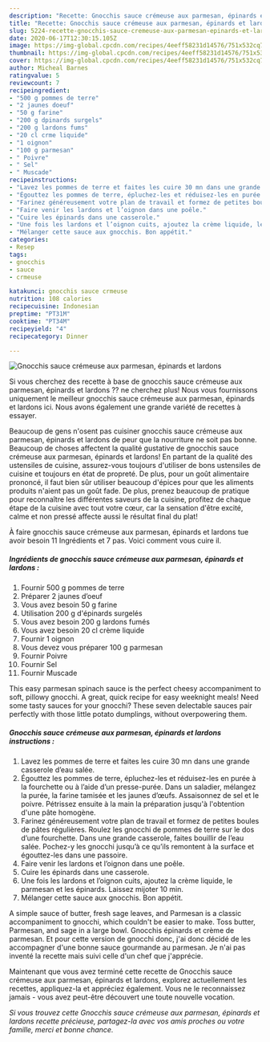 ```yaml
---
description: "Recette: Gnocchis sauce crémeuse aux parmesan, épinards et lardons"
title: "Recette: Gnocchis sauce crémeuse aux parmesan, épinards et lardons"
slug: 5224-recette-gnocchis-sauce-cremeuse-aux-parmesan-epinards-et-lardons
date: 2020-06-17T12:30:15.105Z
image: https://img-global.cpcdn.com/recipes/4eeff58231d14576/751x532cq70/gnocchis-sauce-cremeuse-aux-parmesan-epinards-et-lardons-photo-principale-de-la-recette.jpg
thumbnail: https://img-global.cpcdn.com/recipes/4eeff58231d14576/751x532cq70/gnocchis-sauce-cremeuse-aux-parmesan-epinards-et-lardons-photo-principale-de-la-recette.jpg
cover: https://img-global.cpcdn.com/recipes/4eeff58231d14576/751x532cq70/gnocchis-sauce-cremeuse-aux-parmesan-epinards-et-lardons-photo-principale-de-la-recette.jpg
author: Micheal Barnes
ratingvalue: 5
reviewcount: 7
recipeingredient:
- "500 g pommes de terre"
- "2 jaunes doeuf"
- "50 g farine"
- "200 g dpinards surgels"
- "200 g lardons fums"
- "20 cl crme liquide"
- "1 oignon"
- "100 g parmesan"
- " Poivre"
- " Sel"
- " Muscade"
recipeinstructions:
- "Lavez les pommes de terre et faites les cuire 30 mn dans une grande casserole d’eau salée."
- "Égouttez les pommes de terre, épluchez-les et réduisez-les en purée à la fourchette ou à l’aide d’un presse-purée. Dans un saladier, mélangez la purée, la farine tamisée et les jaunes d’œufs. Assaisonnez de sel et le poivre. Pétrissez ensuite à la main la préparation jusqu&#39;à l&#39;obtention d&#39;une pâte homogène."
- "Farinez généreusement votre plan de travail et formez de petites boules de pâtes régulières. Roulez les gnocchi de pommes de terre sur le dos d’une fourchette. Dans une grande casserole, faites bouillir de l’eau salée. Pochez-y les gnocchi jusqu’à ce qu’ils remontent à la surface et égouttez-les dans une passoire."
- "Faire venir les lardons et l’oignon dans une poêle."
- "Cuire les épinards dans une casserole."
- "Une fois les lardons et l’oignon cuits, ajoutez la crème liquide, le parmesan et les épinards. Laissez mijoter 10 min."
- "Mélanger cette sauce aux gnocchis. Bon appétit."
categories:
- Resep
tags:
- gnocchis
- sauce
- crmeuse

katakunci: gnocchis sauce crmeuse 
nutrition: 108 calories
recipecuisine: Indonesian
preptime: "PT31M"
cooktime: "PT34M"
recipeyield: "4"
recipecategory: Dinner

---
```



![Gnocchis sauce crémeuse aux parmesan, épinards et lardons](https://img-global.cpcdn.com/recipes/4eeff58231d14576/751x532cq70/gnocchis-sauce-cremeuse-aux-parmesan-epinards-et-lardons-photo-principale-de-la-recette.jpg)

Si vous cherchez des recette à base de gnocchis sauce crémeuse aux parmesan, épinards et lardons ?? ne cherchez plus! Nous vous fournissons uniquement le meilleur gnocchis sauce crémeuse aux parmesan, épinards et lardons ici. Nous avons également une grande variété de recettes à essayer.

Beaucoup de gens n'osent pas cuisiner gnocchis sauce crémeuse aux parmesan, épinards et lardons de peur que la nourriture ne soit pas bonne. Beaucoup de choses affectent la qualité gustative de gnocchis sauce crémeuse aux parmesan, épinards et lardons! En partant de la qualité des ustensiles de cuisine, assurez-vous toujours d'utiliser de bons ustensiles de cuisine et toujours en état de propreté. De plus, pour un goût alimentaire prononcé, il faut bien sûr utiliser beaucoup d'épices pour que les aliments produits n'aient pas un goût fade. De plus, prenez beaucoup de pratique pour reconnaître les différentes saveurs de la cuisine, profitez de chaque étape de la cuisine avec tout votre cœur, car la sensation d'être excité, calme et non pressé affecte aussi le résultat final du plat!

<!--inarticleads1-->

À faire gnocchis sauce crémeuse aux parmesan, épinards et lardons tue avoir besoin 11 Ingrédients et 7 pas. Voici comment vous cuire il.

##### Ingrédients de gnocchis sauce crémeuse aux parmesan, épinards et lardons :

1. Fournir 500 g pommes de terre
1. Préparer 2 jaunes d’oeuf
1. Vous avez besoin 50 g farine
1. Utilisation 200 g d&#39;épinards surgelés
1. Vous avez besoin 200 g lardons fumés
1. Vous avez besoin 20 cl crème liquide
1. Fournir 1 oignon
1. Vous devez vous préparer 100 g parmesan
1. Fournir  Poivre
1. Fournir  Sel
1. Fournir  Muscade


This easy parmesan spinach sauce is the perfect cheesy accompaniment to soft, pillowy gnocchi. A great, quick recipe for easy weeknight meals! Need some tasty sauces for your gnocchi? These seven delectable sauces pair perfectly with those little potato dumplings, without overpowering them. 

<!--inarticleads2-->

##### Gnocchis sauce crémeuse aux parmesan, épinards et lardons instructions :

1. Lavez les pommes de terre et faites les cuire 30 mn dans une grande casserole d’eau salée.
1. Égouttez les pommes de terre, épluchez-les et réduisez-les en purée à la fourchette ou à l’aide d’un presse-purée. Dans un saladier, mélangez la purée, la farine tamisée et les jaunes d’œufs. Assaisonnez de sel et le poivre. Pétrissez ensuite à la main la préparation jusqu&#39;à l&#39;obtention d&#39;une pâte homogène.
1. Farinez généreusement votre plan de travail et formez de petites boules de pâtes régulières. Roulez les gnocchi de pommes de terre sur le dos d’une fourchette. Dans une grande casserole, faites bouillir de l’eau salée. Pochez-y les gnocchi jusqu’à ce qu’ils remontent à la surface et égouttez-les dans une passoire.
1. Faire venir les lardons et l’oignon dans une poêle.
1. Cuire les épinards dans une casserole.
1. Une fois les lardons et l’oignon cuits, ajoutez la crème liquide, le parmesan et les épinards. Laissez mijoter 10 min.
1. Mélanger cette sauce aux gnocchis. Bon appétit.


A simple sauce of butter, fresh sage leaves, and Parmesan is a classic accompaniment to gnocchi, which couldn&#39;t be easier to make. Toss butter, Parmesan, and sage in a large bowl. Gnocchis épinards et crème de parmesan. Et pour cette version de gnocchi donc, j&#39;ai donc décidé de les accompagner d&#39;une bonne sauce gourmande au parmesan. Je n&#39;ai pas inventé la recette mais suivi celle d&#39;un chef que j&#39;apprécie. 

<!--inarticleads1-->

<p>
Maintenant que vous avez terminé cette recette de Gnocchis sauce crémeuse aux parmesan, épinards et lardons, explorez actuellement les recettes, appliquez-la et appréciez également. Vous ne le reconnaissez jamais - vous avez peut-être découvert une toute nouvelle vocation.
</p>

<p>
<i>Si vous trouvez cette Gnocchis sauce crémeuse aux parmesan, épinards et lardons recette précieuse, partagez-la avec vos amis proches ou votre famille, merci et bonne chance.</i>
</p>
